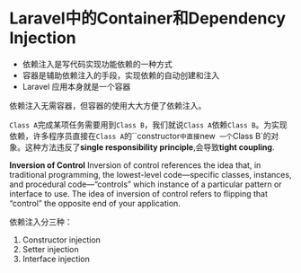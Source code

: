 # Laravel中的Container和Dependency Injection

- 依赖注入是写代码实现功能依赖的一种方式
- 容器是辅助依赖注入的手段，实现依赖的自动创建和注入
- Laravel 应用本身就是一个容器

依赖注入无需容器，但容器的使用大大方便了依赖注入。

`Class A`完成某项任务需要用到`Class B`，我们就说`Class A`依赖`Class B`。为实现依赖，许多程序员直接在`Class A`的``constructor`中直接`new` 一个`Class B`的对象。这种方法违反了**single responsibility principle**,会导致**tight coupling**.

**Inversion of Control**
Inversion of control references the idea that, in traditional programming, the lowest-level code—specific classes, instances, and procedural code—“controls” which instance of a particular pattern or interface to use.
The idea of inversion of control refers to flipping that “control” the opposite end of your application.

依赖注入分三种：
1. Constructor injection
2. Setter injection
3. Interface injection

